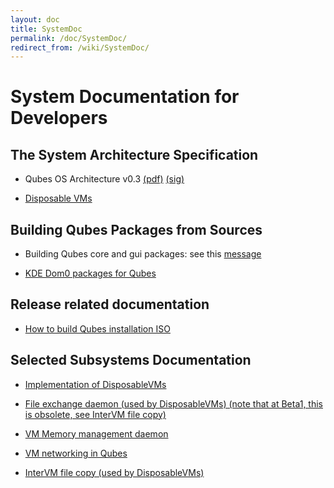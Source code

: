 ```yaml
---
layout: doc
title: SystemDoc
permalink: /doc/SystemDoc/
redirect_from: /wiki/SystemDoc/
---
```


System Documentation for Developers
===================================

The System Architecture Specification
-------------------------------------

-   Qubes OS Architecture v0.3 [(pdf)](http://www.qubes-os.org/files/doc/arch-spec-0.3.pdf) [(sig)](http://www.qubes-os.org/files/doc/arch-spec-0.3.pdf.sig)

-   [Disposable VMs](http://theinvisiblethings.blogspot.com/2010/06/disposable-vms.html)

Building Qubes Packages from Sources
------------------------------------

-   Building Qubes core and gui packages: see this [message](https://groups.google.com/group/qubes-devel/browse_thread/thread/710f725713cc7e8a#)

-   [KDE Dom0 packages for Qubes](/doc/KdeDom0)

Release related documentation
-----------------------------

-   [How to build Qubes installation ISO](/doc/InstallationIsoBuilding)

Selected Subsystems Documentation
---------------------------------

-   [Implementation of DisposableVMs](/doc/DVMimpl)

-   [File exchange daemon (used by DisposableVMs) (note that at Beta1, this is obsolete, see InterVM file copy)](/doc/Qfileexchgd)

-   [VM Memory management daemon](/doc/Qmemman)

-   [VM networking in Qubes](/doc/QubesNet)

-   [InterVM file copy (used by DisposableVMs)](/doc/Qfilecopy)

